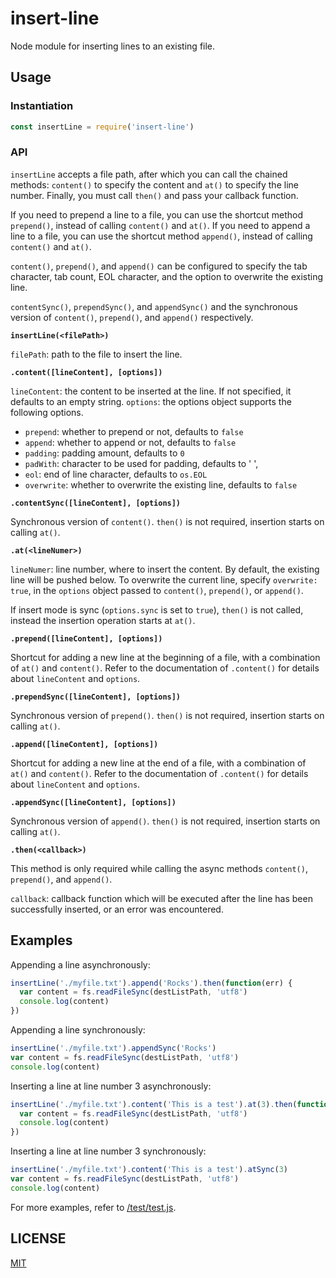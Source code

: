 # insert-line

Node module for inserting lines to an existing file.

## Usage

### Instantiation

```js
const insertLine = require('insert-line')
```

### API

`insertLine` accepts a file path, after which you can call the chained methods: `content()` to specify the content and
`at()` to specify the line number. Finally, you must call `then()` and pass your callback function.

If you need to prepend a line to a file, you can use the shortcut method `prepend()`, instead of calling `content()` and `at()`.
If you need to append a line to a file, you can use the shortcut method `append()`, instead of calling `content()` and `at()`.

`content()`, `prepend()`, and `append()` can be configured to specify the tab character, tab count, EOL character, and the
option to overwrite the existing line.

`contentSync()`, `prependSync()`, and `appendSync()` and the synchronous version of `content()`, `prepend()`, and `append()` respectively.

**`insertLine(<filePath>)`**

`filePath`: path to the file to insert the line.

**`.content([lineContent], [options])`**

`lineContent`: the content to be inserted at the line. If not specified, it defaults to an empty string.
`options`: the options object supports the following options.

  - `prepend`: whether to prepend or not, defaults to `false`
  - `append`: whether to append or not, defaults to `false`
  - `padding`: padding amount, defaults to `0`
  - `padWith`: character to be used for padding, defaults to ' ',
  - `eol`: end of line character, defaults to `os.EOL`
  - `overwrite`: whether to overwrite the existing line, defaults to `false`

**`.contentSync([lineContent], [options])`**

Synchronous version of `content()`. `then()` is not required, insertion starts on calling `at()`.

**`.at(<lineNumer>)`**

`lineNumer`: line number, where to insert the content. By default, the existing line will be pushed below. To overwrite the
current line, specify `overwrite: true`, in the `options` object passed to `content()`, `prepend()`, or `append()`.

If insert mode is sync (`options.sync` is set to `true`), `then()` is not called, instead the insertion operation starts at `at()`.

**`.prepend([lineContent], [options])`**

Shortcut for adding a new line at the beginning of a file, with a combination of `at()` and `content()`.
Refer to the documentation of `.content()` for details about `lineContent` and `options`.

**`.prependSync([lineContent], [options])`**

Synchronous version of `prepend()`. `then()` is not required, insertion starts on calling `at()`.

**`.append([lineContent], [options])`**

Shortcut for adding a new line at the end of a file, with a combination of `at()` and `content()`.
Refer to the documentation of `.content()` for details about `lineContent` and `options`.

**`.appendSync([lineContent], [options])`**

Synchronous version of `append()`. `then()` is not required, insertion starts on calling `at()`.

**`.then(<callback>)`**

This method is only required while calling the async methods `content()`, `prepend()`, and `append()`.

`callback`: callback function which will be executed after the line has been successfully inserted, or an error was encountered.

## Examples

Appending a line asynchronously:

```js
insertLine('./myfile.txt').append('Rocks').then(function(err) {
  var content = fs.readFileSync(destListPath, 'utf8')
  console.log(content)
})
```

Appending a line synchronously:

```js
insertLine('./myfile.txt').appendSync('Rocks')
var content = fs.readFileSync(destListPath, 'utf8')
console.log(content)
```

Inserting a line at line number 3 asynchronously:

```js
insertLine('./myfile.txt').content('This is a test').at(3).then(function(err) {
  var content = fs.readFileSync(destListPath, 'utf8')
  console.log(content)
})
```

Inserting a line at line number 3 synchronously:

```js
insertLine('./myfile.txt').content('This is a test').atSync(3)
var content = fs.readFileSync(destListPath, 'utf8')
console.log(content)
```

For more examples, refer to [/test/test.js](/test/test.js).

## LICENSE

[MIT](LICENSE)